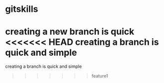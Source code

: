 
# gitskills
creating a new branch is quick
<<<<<<< HEAD
creating a branch is quick and simple
=======
creating a branch is quick and simple
>>>>>>> feature1
